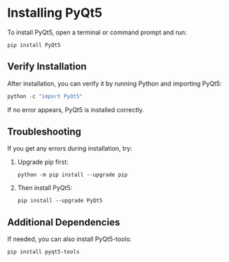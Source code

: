 # Installing PyQt5

To install PyQt5, open a terminal or command prompt and run:

```
pip install PyQt5
```

## Verify Installation
After installation, you can verify it by running Python and importing PyQt5:
```python
python -c "import PyQt5"
```

If no error appears, PyQt5 is installed correctly.

## Troubleshooting
If you get any errors during installation, try:
1. Upgrade pip first:
   ```
   python -m pip install --upgrade pip
   ```
2. Then install PyQt5:
   ```
   pip install --upgrade PyQt5
   ```

## Additional Dependencies
If needed, you can also install PyQt5-tools:
```
pip install pyqt5-tools
```